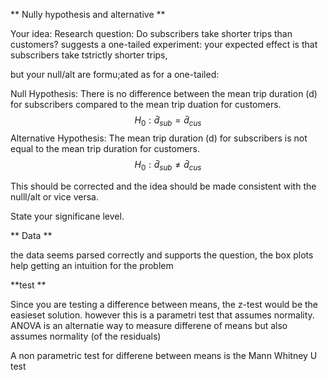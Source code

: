 ** Nully hypothesis and alternative **

Your idea:
Research question: Do subscribers take shorter trips than customers?
suggests a one-tailed experiment: your expected effect is that subscribers take tstrictly shorter trips,

but your null/alt are formu;ated as for a one-tailed: 

Null Hypothesis: There is no difference between the mean trip duration (d) for subscribers compared to the mean trip duation for customers. $$H_{0}: \bar{d}_{sub} = \bar{d}_{cus}$$
Alternative Hypothesis: The mean trip duration (d) for subscribers is not equal to the mean trip duration for customers. $$H_{0}: \bar{d}_{sub} \neq \bar{d}_{cus} $$   

This should be corrected and the idea should be made consistent with the nulll/alt or vice versa. 

State your significane level.

** Data ** 

the data seems parsed correctly and supports the question, the box plots help getting an intuition for the problem

**test **

Since you are testing a difference between means, the z-test would be the easieset solution. however this is a parametri test that assumes normality. 
ANOVA is an alternatie way to measure differene of means but also assumes normality (of the residuals) 

A non parametric test for differene between means is the Mann Whitney U test


